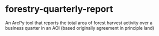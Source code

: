 # forestry-quarterly-report
An ArcPy tool that reports the total area of forest harvest activity over a business quarter in an AOI (based originally agreement in principle land) 
